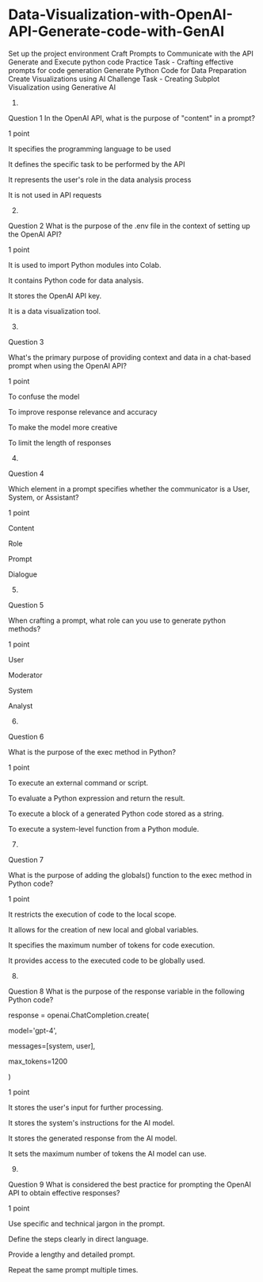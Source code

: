# Data-Visualization-with-OpenAI-API-Generate-code-with-GenAI

Set up the project environment
Craft Prompts to Communicate with the API
Generate and Execute python code
Practice Task - Crafting effective prompts for code generation
Generate Python Code for Data Preparation
Create Visualizations using AI
Challenge Task - Creating Subplot Visualization using Generative AI


1.
Question 1
In the OpenAI API, what is the purpose of "content" in a prompt?

1 point

It specifies the programming language to be used


It defines the specific task to be performed by the API


It represents the user's role in the data analysis process


It is not used in API requests

2.
Question 2
What is the purpose of the .env file in the context of setting up the OpenAI API?

1 point

It is used to import Python modules into Colab.


It contains Python code for data analysis.


It stores the OpenAI API key.


It is a data visualization tool.

3.
Question 3

What's the primary purpose of providing context and data in a chat-based prompt when using the OpenAI API?

1 point

To confuse the model


To improve response relevance and accuracy


To make the model more creative


To limit the length of responses

4.
Question 4

Which element in a prompt specifies whether the communicator is a User, System, or Assistant?

1 point

Content


Role


Prompt


Dialogue

5.
Question 5

When crafting a prompt, what role can you use to generate python methods?

1 point

User


Moderator


System


Analyst

6.
Question 6

What is the purpose of the exec method in Python?

1 point

To execute an external command or script.


To evaluate a Python expression and return the result.


To execute a block of a generated Python code stored as a string.


To execute a system-level function from a Python module.

7.
Question 7

What is the purpose of adding the globals() function to the exec method in Python code?

1 point

It restricts the execution of code to the local scope.


It allows for the creation of new local and global variables.


It specifies the maximum number of tokens for code execution.


It provides access to the executed code to be globally used.

8.
Question 8
What is the purpose of the response variable in the following Python code?

response = openai.ChatCompletion.create(

model='gpt-4',

messages=[system, user],

max_tokens=1200

)

1 point

It stores the user's input for further processing.


It stores the system's instructions for the AI model.


It stores the generated response from the AI model.


It sets the maximum number of tokens the AI model can use.

9.
Question 9
What is considered the best practice for prompting the OpenAI API to obtain effective responses?  

1 point

Use specific and technical jargon in the prompt.


Define the steps clearly in direct language.


Provide a lengthy and detailed prompt.


Repeat the same prompt multiple times.

